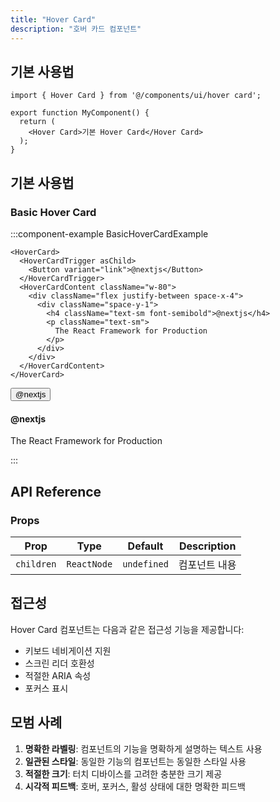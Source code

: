 ```yaml
---
title: "Hover Card"
description: "호버 카드 컴포넌트"
---
```


## 기본 사용법

```tsx
import { Hover Card } from '@/components/ui/hover card';

export function MyComponent() {
  return (
    <Hover Card>기본 Hover Card</Hover Card>
  );
}
```

## 기본 사용법

### Basic Hover Card

:::component-example BasicHoverCardExample
```tsx
<HoverCard>
  <HoverCardTrigger asChild>
    <Button variant="link">@nextjs</Button>
  </HoverCardTrigger>
  <HoverCardContent className="w-80">
    <div className="flex justify-between space-x-4">
      <div className="space-y-1">
        <h4 className="text-sm font-semibold">@nextjs</h4>
        <p className="text-sm">
          The React Framework for Production
        </p>
      </div>
    </div>
  </HoverCardContent>
</HoverCard>
```

<div>
<HoverCard>
  <HoverCardTrigger asChild>
    <Button variant="link">@nextjs</Button>
  </HoverCardTrigger>
  <HoverCardContent className="w-80">
    <div className="flex justify-between space-x-4">
      <div className="space-y-1">
        <h4 className="text-sm font-semibold">@nextjs</h4>
        <p className="text-sm">
          The React Framework for Production
        </p>
      </div>
    </div>
  </HoverCardContent>
</HoverCard>
</div>
:::

## API Reference

### Props

| Prop | Type | Default | Description |
|------|------|---------|-------------|
| `children` | `ReactNode` | `undefined` | 컴포넌트 내용 |

## 접근성

Hover Card 컴포넌트는 다음과 같은 접근성 기능을 제공합니다:

- 키보드 네비게이션 지원
- 스크린 리더 호환성
- 적절한 ARIA 속성
- 포커스 표시

## 모범 사례

1. **명확한 라벨링**: 컴포넌트의 기능을 명확하게 설명하는 텍스트 사용
2. **일관된 스타일**: 동일한 기능의 컴포넌트는 동일한 스타일 사용
3. **적절한 크기**: 터치 디바이스를 고려한 충분한 크기 제공
4. **시각적 피드백**: 호버, 포커스, 활성 상태에 대한 명확한 피드백
